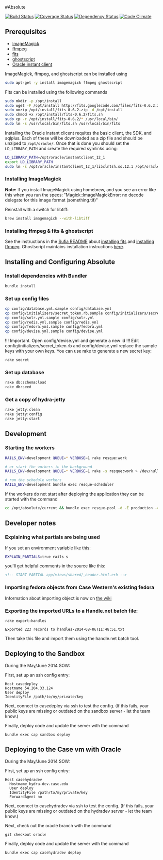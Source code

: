 #Absolute

[![Build Status](https://travis-ci.org/KelvinSmithLibrary/absolute.png?branch=master)](https://travis-ci.org/KelvinSmithLibrary/absolute)
[![Coverage Status](https://coveralls.io/repos/KelvinSmithLibrary/absolute/badge.png)](https://coveralls.io/r/KelvinSmithLibrary/absolute)
[![Dependency Status](https://gemnasium.com/KelvinSmithLibrary/absolute.png)](https://gemnasium.com/KelvinSmithLibrary/absolute)
[![Code Climate](https://codeclimate.com/github/KelvinSmithLibrary/absolute/badges/gpa.svg)](https://codeclimate.com/github/KelvinSmithLibrary/absolute)

## Prerequisites
* [ImageMagick](http://www.imagemagick.org/)
* [ffmpeg](http://www.ffmpeg.org/)
* [fits](https://code.google.com/p/fits)
* [ghostscript](http://ghostscript.com)
* [Oracle instant client](http://www.oracle.com/technetwork/database/features/instant-client/index-097480.html)

ImageMagick, ffmpeg, and ghostscript can be installed using

```bash
sudo apt-get -y install imagemagick ffmpeg ghostscript
```

Fits can be installed using the following commands

```bash
sudo mkdir -p /opt/install
sudo wget -P /opt/install http://fits.googlecode.com/files/fits-0.6.2.zip
sudo unzip /opt/install/fits-0.6.2.zip -d /opt/install
sudo chmod +x /opt/install/fits-0.6.2/fits.sh
sudo cp -r /opt/install/fits-0.6.2/* /usr/local/bin/
sudo ln -s /usr/local/bin/fits.sh /usr/local/bin/fits
```

Installing the Oracle instant clicent requites the basic client, the SDK, and sqlplus. Each of these will be downloaded as a zip file and should be unziped to `/opt/oracle/`. Once that is done you should set the `LD_LIBRARY_PATH` and create the required symlinks using:

```bash
LD_LIBRARY_PATH=/opt/oracle/instantclient_12_1
export LD_LIBRARY_PATH
sudo ln -s /opt/oracle/instantclient_12_1/libclntsh.so.12.1 /opt/oracle/instantclient_12_1/libclntsh.so
```

### Installing ImageMagick
**Note:**
If you install ImageMagick using homebrew, and you see an error like this when you run the specs:
"Magick::ImageMagickError: no decode delegate for this image format (something.tif)"

Reinstall with a switch for libtiff:

```bash
brew install imagemagick --with-libtiff
```

### Installing ffmpeg & fits & ghostscript

See the instructions in the [Sufia README]() about [installing fits](https://github.com/projecthydra/sufia#install-fitssh) and [installing ffmpeg](https://github.com/projecthydra/sufia#if-you-want-to-enable-transcoding-of-video-install-ffmpeg-version-10). 
Ghostscript maintains installation instructions [here](http://ghostscript.com/doc/current/Install.htm).

## Installing and Configuring Absolute

### Install dependencies with Bundler

```bash
bundle install
```

### Set up config files
```bash
cp config/database.yml.sample config/database.yml
cp config/initializers/secret_token.rb.sample config/initializers/secret_token.rb
cp config/solr.yml.sample config/solr.yml
cp config/redis.yml.sample config/redis.yml
cp config/fedora.yml.sample config/fedora.yml
cp config/devise.yml.sample config/devise.yml
```
!!! Important. Open config/devise.yml and generate a new id
!!! Edit config/initializers/secret_token.rb and config/devise.yml replace the sample keys with your own keys.  You can use rake to generate a new secret key:

```bash
rake secret
```

### Set up database

```bash
rake db:schema:load
rake db:seed
```

### Get a copy of hydra-jetty
```bash
rake jetty:clean
rake jetty:config
rake jetty:start
```

## Development

### Starting the workers

```bash
RAILS_ENV=development QUEUE=* VERBOSE=1 rake resque:work

# or start the workers in the background
RAILS_ENV=development QUEUE=* VERBOSE=1 rake -s resque:work > /dev/null 2>1&

# run the schedule workers
RAILS_ENV=development bundle exec resque-scheduler
```

If the workers do not start after deploying the application they can be started with the command

```bash
cd /opt/absolute/current && bundle exec resque-pool -d -E production -c config/resque-pool.yml -p /opt/absolute/shared/tmp/pids/resque-pool.pid -e /opt/absolute/shared/log/resque-pool.stderr.log -o /opt/absolute/shared/log/resque-pool.stdout.log
```

## Developer notes

### Explaining what partials are being used

If you set an environment variable like this:

```bash
EXPLAIN_PARTIALS=true rails s
```

you'll get helpful comments in the source like this:

```html
<!-- START PARTIAL app/views/shared/_header.html.erb -->
```

### Importing fedora objects from Case Western's existing fedora

Information about importing object is now on [the wiki](https://github.com/curationexperts/absolute/wiki/Migration-Script)

### Exporting the imported URLs to a Handle.net batch file:

```
rake export:handles

Exported 223 records to handles-2014-08-06T11:48:51.txt
```

Then take this file and import them using the handle.net batch tool.

## Deploying to the Sandbox

During the May/June 2014 SOW:

First, set up an ssh config entry:

```
Host casedeploy
Hostname 54.204.33.124
User deploy
IdentityFile /path/to/my/private/key
```

Next, connect to casedeploy via ssh to test the config. (If this fails, your public keys are missing or outdated on the sandbox server - let the team know.)

Finally, deploy code and update the server with the command 

```
bundle exec cap sandbox deploy
```

## Deploying to the Case vm with Oracle

During the May/June 2014 SOW:

First, set up an ssh config entry:

```
Host casehydradev
  Hostname hydra-dev.case.edu
  User deploy
  IdentityFile /path/to/my/private/key
  ForwardAgent no
```

Next, connect to casehydradev via ssh to test the config. (If this fails, your public keys are missing or outdated on the hydradev server - let the team know.)

Next, check out the oracle branch with the command 

```
git checkout oracle
```

Finally, deploy code and update the server with the command

```
bundle exec cap casehydradev deploy
```


